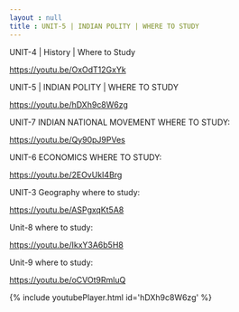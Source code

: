 ```yaml
---
layout : null
title : UNIT-5 | INDIAN POLITY | WHERE TO STUDY
---
```


UNIT-4 | History | Where to Study

https://youtu.be/OxOdT12GxYk

UNIT-5 | INDIAN POLITY | WHERE TO STUDY

https://youtu.be/hDXh9c8W6zg

UNIT-7 INDIAN NATIONAL MOVEMENT WHERE TO STUDY:

https://youtu.be/Qy90pJ9PVes

UNIT-6 ECONOMICS  WHERE TO STUDY:

https://youtu.be/2EOvUkI4Brg

UNIT-3 Geography where to study:

https://youtu.be/ASPgxqKt5A8

Unit-8 where to study:

https://youtu.be/IkxY3A6b5H8

Unit-9 where to study:

https://youtu.be/oCVOt9RmluQ



{% include youtubePlayer.html id='hDXh9c8W6zg' %}
